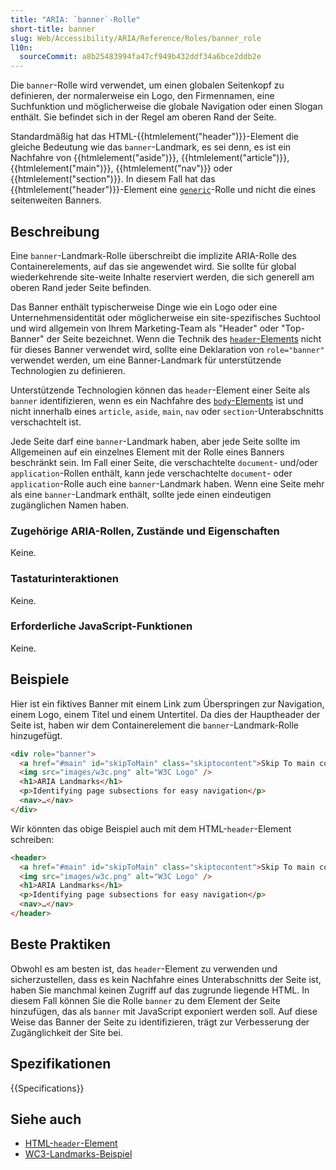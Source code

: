 ```yaml
---
title: "ARIA: `banner`-Rolle"
short-title: banner
slug: Web/Accessibility/ARIA/Reference/Roles/banner_role
l10n:
  sourceCommit: a8b25483994fa47cf949b432ddf34a6bce2ddb2e
---
```


Die `banner`-Rolle wird verwendet, um einen globalen Seitenkopf zu definieren, der normalerweise ein Logo, den Firmennamen, eine Suchfunktion und möglicherweise die globale Navigation oder einen Slogan enthält. Sie befindet sich in der Regel am oberen Rand der Seite.

Standardmäßig hat das HTML-{{htmlelement("header")}}-Element die gleiche Bedeutung wie das `banner`-Landmark, es sei denn, es ist ein Nachfahre von {{htmlelement("aside")}}, {{htmlelement("article")}}, {{htmlelement("main")}}, {{htmlelement("nav")}} oder {{htmlelement("section")}}. In diesem Fall hat das {{htmlelement("header")}}-Element eine [`generic`](/de/docs/Web/Accessibility/ARIA/Reference/Roles/generic_role)-Rolle und nicht die eines seitenweiten Banners.

## Beschreibung

Eine `banner`-Landmark-Rolle überschreibt die implizite ARIA-Rolle des Containerelements, auf das sie angewendet wird. Sie sollte für global wiederkehrende site-weite Inhalte reserviert werden, die sich generell am oberen Rand jeder Seite befinden.

Das Banner enthält typischerweise Dinge wie ein Logo oder eine Unternehmensidentität oder möglicherweise ein site-spezifisches Suchtool und wird allgemein von Ihrem Marketing-Team als "Header" oder "Top-Banner" der Seite bezeichnet. Wenn die Technik des [`header`-Elements](/de/docs/Web/HTML/Reference/Elements/header) nicht für dieses Banner verwendet wird, sollte eine Deklaration von `role="banner"` verwendet werden, um eine Banner-Landmark für unterstützende Technologien zu definieren.

Unterstützende Technologien können das `header`-Element einer Seite als `banner` identifizieren, wenn es ein Nachfahre des [`body`-Elements](/de/docs/Web/HTML/Reference/Elements/body) ist und nicht innerhalb eines `article`, `aside`, `main`, `nav` oder `section`-Unterabschnitts verschachtelt ist.

Jede Seite darf eine `banner`-Landmark haben, aber jede Seite sollte im Allgemeinen auf ein einzelnes Element mit der Rolle eines Banners beschränkt sein. Im Fall einer Seite, die verschachtelte `document`- und/oder `application`-Rollen enthält, kann jede verschachtelte `document`- oder `application`-Rolle auch eine `banner`-Landmark haben. Wenn eine Seite mehr als eine `banner`-Landmark enthält, sollte jede einen eindeutigen zugänglichen Namen haben.

### Zugehörige ARIA-Rollen, Zustände und Eigenschaften

Keine.

### Tastaturinteraktionen

Keine.

### Erforderliche JavaScript-Funktionen

Keine.

## Beispiele

Hier ist ein fiktives Banner mit einem Link zum Überspringen zur Navigation, einem Logo, einem Titel und einem Untertitel. Da dies der Hauptheader der Seite ist, haben wir dem Containerelement die `banner`-Landmark-Rolle hinzugefügt.

```html
<div role="banner">
  <a href="#main" id="skipToMain" class="skiptocontent">Skip To main content</a>
  <img src="images/w3c.png" alt="W3C Logo" />
  <h1>ARIA Landmarks</h1>
  <p>Identifying page subsections for easy navigation</p>
  <nav>…</nav>
</div>
```

Wir könnten das obige Beispiel auch mit dem HTML-`header`-Element schreiben:

```html
<header>
  <a href="#main" id="skipToMain" class="skiptocontent">Skip To main content</a>
  <img src="images/w3c.png" alt="W3C Logo" />
  <h1>ARIA Landmarks</h1>
  <p>Identifying page subsections for easy navigation</p>
  <nav>…</nav>
</header>
```

## Beste Praktiken

Obwohl es am besten ist, das `header`-Element zu verwenden und sicherzustellen, dass es kein Nachfahre eines Unterabschnitts der Seite ist, haben Sie manchmal keinen Zugriff auf das zugrunde liegende HTML. In diesem Fall können Sie die Rolle `banner` zu dem Element der Seite hinzufügen, das als `banner` mit JavaScript exponiert werden soll. Auf diese Weise das Banner der Seite zu identifizieren, trägt zur Verbesserung der Zugänglichkeit der Site bei.

## Spezifikationen

{{Specifications}}

## Siehe auch

- [HTML-`header`-Element](/de/docs/Web/HTML/Reference/Elements/header)
- [WC3-Landmarks-Beispiel](https://www.w3.org/WAI/ARIA/apg/patterns/landmarks/examples/banner.html)
